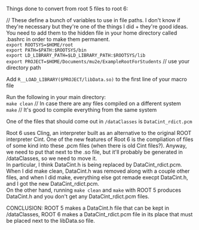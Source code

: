 Things done to convert from root 5 files to root 6:


// These define a bunch of variables to use in file paths. I don't know if they're necessary but they're one of the things I did + they're good ideas. You need to add them to the hidden file in your home directory called .bashrc in order to make them permanent.  
`export ROOTSYS=$HOME/root`  
`export PATH=$PATH:$ROOTSYS/bin`  
`export LD_LIBRARY_PATH=$LD_LIBRARY_PATH:$ROOTSYS/lib`  
`export PROJECT=$HOME/Documents/mu2e/ExampleRootForStudents`  // use your directory path


Add `R__LOAD_LIBRARY($PROJECT/libData.so)` to the first line of your macro file  


Run the following in your main directory:  
`make clean` // In case there are any files compiled on a different system  
`make` // It's good to compile everything from the same system  

One of the files that should come out in `/dataClasses` is `DataCint_rdict.pcm`

Root 6 uses Cling, an interpreter built as an alternative to the original ROOT interpreter Cint. One of the new features of Root 6 is the compliation of files of some kind into these .pcm files (when there is old Cint files?). Anyway, we need to put that next to the .so file, but it'll probably be generated in /dataClasses, so we need to move it.  
In particular, I think DataCint.h is being replaced by DataCint_rdict.pcm. When I did make clean, DataCint.h was removed along with a couple other files, and when I did make, everything else got remade execpt DataCint.h, and I got the new DataCint_rdict.pcm.  
On the other hand, running `make clean` and `make` with ROOT 5 produces DataCint.h and you don't get any DataCint_rdict.pcm files.

CONCLUSION: ROOT 5 makes a DataCint.h file that can be kept in /dataClasses, ROOT 6 makes a DataCint_rdict.pcm file in its place that must be placed next to the libData.so file.
